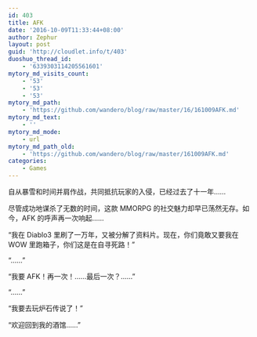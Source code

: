 ```yaml
---
id: 403
title: AFK
date: '2016-10-09T11:33:44+08:00'
author: Zephur
layout: post
guid: 'http://cloudlet.info/t/403'
duoshuo_thread_id:
    - '6339303114205561601'
mytory_md_visits_count:
    - '53'
    - '53'
    - '53'
mytory_md_path:
    - 'https://github.com/wandero/blog/raw/master/16/161009AFK.md'
mytory_md_text:
    - ''
mytory_md_mode:
    - url
mytory_md_path_old:
    - 'https://github.com/wandero/blog/raw/master/161009AFK.md'
categories:
    - Games
---
```


自从暴雪和时间并肩作战，共同抵抗玩家的入侵，已经过去了十一年……

尽管成功地谋杀了无数的时间，这款 MMORPG 的社交魅力却早已荡然无存。如今，AFK 的呼声再一次响起……

“我在 Diablo3 里刷了一万年，又被分解了资料片。现在，你们竟敢又要我在 WOW 里跑箱子，你们这是在自寻死路！”

“……”

“我要 AFK！再一次！……最后一次？……”

“……”

“我要去玩炉石传说了！”

“欢迎回到我的酒馆……”